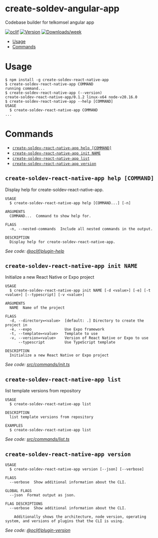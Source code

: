 create-soldev-angular-app
=================

Codebase builder for telkomsel angular app


[![oclif](https://img.shields.io/badge/cli-oclif-brightgreen.svg)](https://oclif.io)
[![Version](https://img.shields.io/npm/v/create-soldev-angular-app.svg)](https://npmjs.org/package/create-soldev-angular-app)
[![Downloads/week](https://img.shields.io/npm/dw/create-soldev-angular-app.svg)](https://npmjs.org/package/create-soldev-angular-app)


<!-- toc -->
* [Usage](#usage)
* [Commands](#commands)
<!-- tocstop -->
# Usage
<!-- usage -->
```sh-session
$ npm install -g create-soldev-react-native-app
$ create-soldev-react-native-app COMMAND
running command...
$ create-soldev-react-native-app (--version)
create-soldev-react-native-app/0.1.2 linux-x64 node-v20.16.0
$ create-soldev-react-native-app --help [COMMAND]
USAGE
  $ create-soldev-react-native-app COMMAND
...
```
<!-- usagestop -->
# Commands
<!-- commands -->
* [`create-soldev-react-native-app help [COMMAND]`](#create-soldev-react-native-app-help-command)
* [`create-soldev-react-native-app init NAME`](#create-soldev-react-native-app-init-name)
* [`create-soldev-react-native-app list`](#create-soldev-react-native-app-list)
* [`create-soldev-react-native-app version`](#create-soldev-react-native-app-version)

## `create-soldev-react-native-app help [COMMAND]`

Display help for create-soldev-react-native-app.

```
USAGE
  $ create-soldev-react-native-app help [COMMAND...] [-n]

ARGUMENTS
  COMMAND...  Command to show help for.

FLAGS
  -n, --nested-commands  Include all nested commands in the output.

DESCRIPTION
  Display help for create-soldev-react-native-app.
```

_See code: [@oclif/plugin-help](https://github.com/oclif/plugin-help/blob/v6.2.10/src/commands/help.ts)_

## `create-soldev-react-native-app init NAME`

Initialize a new React Native or Expo project

```
USAGE
  $ create-soldev-react-native-app init NAME [-d <value>] [-e] [-t <value>] [--typescript] [-v <value>]

ARGUMENTS
  NAME  Name of the project

FLAGS
  -d, --directory=<value>  [default: .] Directory to create the project in
  -e, --expo               Use Expo framework
  -t, --template=<value>   Template to use
  -v, --version=<value>    Version of React Native or Expo to use
      --typescript         Use TypeScript template

DESCRIPTION
  Initialize a new React Native or Expo project
```

_See code: [src/commands/init.ts](https://github.com/Stradivary/create-soldev-react-native-app/blob/v0.1.2/src/commands/init.ts)_

## `create-soldev-react-native-app list`

list template versions from repository

```
USAGE
  $ create-soldev-react-native-app list

DESCRIPTION
  list template versions from repository

EXAMPLES
  $ create-soldev-react-native-app list
```

_See code: [src/commands/list.ts](https://github.com/Stradivary/create-soldev-react-native-app/blob/v0.1.2/src/commands/list.ts)_

## `create-soldev-react-native-app version`

```
USAGE
  $ create-soldev-react-native-app version [--json] [--verbose]

FLAGS
  --verbose  Show additional information about the CLI.

GLOBAL FLAGS
  --json  Format output as json.

FLAG DESCRIPTIONS
  --verbose  Show additional information about the CLI.

    Additionally shows the architecture, node version, operating system, and versions of plugins that the CLI is using.
```

_See code: [@oclif/plugin-version](https://github.com/oclif/plugin-version/blob/v2.2.11/src/commands/version.ts)_
<!-- commandsstop -->

